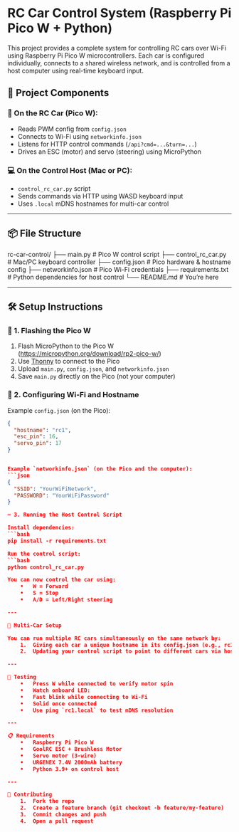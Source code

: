 # RC Car Control System (Raspberry Pi Pico W + Python)

This project provides a complete system for controlling RC cars over Wi-Fi using Raspberry Pi Pico W microcontrollers. Each car is configured individually, connects to a shared wireless network, and is controlled from a host computer using real-time keyboard input.

## 🚗 Project Components

### 🧠 On the RC Car (Pico W):
- Reads PWM config from `config.json`
- Connects to Wi-Fi using `networkinfo.json`
- Listens for HTTP control commands (`/api?cmd=...&turn=...`)
- Drives an ESC (motor) and servo (steering) using MicroPython

### 💻 On the Control Host (Mac or PC):
- `control_rc_car.py` script
- Sends commands via HTTP using WASD keyboard input
- Uses `.local` mDNS hostnames for multi-car control

---

## 📦 File Structure
rc-car-control/
├── main.py               # Pico W control script
├── control_rc_car.py     # Mac/PC keyboard controller
├── config.json           # Pico hardware & hostname config
├── networkinfo.json      # Pico Wi-Fi credentials
├── requirements.txt      # Python dependencies for host control
└── README.md             # You’re here

---

## 🛠️ Setup Instructions

### 🔧 1. Flashing the Pico W

1. Flash MicroPython to the Pico W (https://micropython.org/download/rp2-pico-w/)
2. Use [Thonny](https://thonny.org/) to connect to the Pico
3. Upload `main.py`, `config.json`, and `networkinfo.json`
4. Save `main.py` directly on the Pico (not your computer)

### 📡 2. Configuring Wi-Fi and Hostname

Example `config.json` (on the Pico):
```json
{
  "hostname": "rc1",
  "esc_pin": 16,
  "servo_pin": 17
}


Example `networkinfo.json` (on the Pico and the computer):
```json
{
  "SSID": "YourWiFiNetwork",
  "PASSWORD": "YourWiFiPassword"
}

⌨️ 3. Running the Host Control Script

Install dependencies:
```bash
pip install -r requirements.txt

Run the control script:
```bash
python control_rc_car.py

You can now control the car using:
	•	W = Forward
	•	S = Stop
	•	A/D = Left/Right steering

---

🚙 Multi-Car Setup

You can run multiple RC cars simultaneously on the same network by:
	1.	Giving each car a unique hostname in its config.json (e.g., rc1, rc2, rc3, …)
	2.	Updating your control script to point to different cars via hostname (rc2.local, etc.)

---

🧪 Testing
	•	Press W while connected to verify motor spin
	•	Watch onboard LED:
	•	Fast blink while connecting to Wi-Fi
	•	Solid once connected
	•	Use ping `rc1.local` to test mDNS resolution

---

📋 Requirements
	•	Raspberry Pi Pico W
	•	GoolRC ESC + Brushless Motor
	•	Servo motor (3-wire)
	•	URGENEX 7.4V 2000mAh battery
	•	Python 3.9+ on control host

---

🤝 Contributing
	1.	Fork the repo
	2.	Create a feature branch (git checkout -b feature/my-feature)
	3.	Commit changes and push
	4.	Open a pull request
